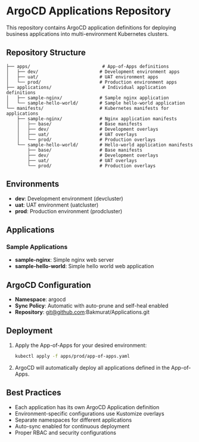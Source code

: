 # ArgoCD Applications Repository

This repository contains ArgoCD application definitions for deploying business applications into multi-environment Kubernetes clusters.

## Repository Structure

```
├── apps/                           # App-of-Apps definitions
│   ├── dev/                       # Development environment apps
│   ├── uat/                       # UAT environment apps
│   └── prod/                      # Production environment apps
├── applications/                   # Individual application definitions
│   ├── sample-nginx/              # Sample nginx application
│   └── sample-hello-world/        # Sample hello-world application
└── manifests/                     # Kubernetes manifests for applications
    ├── sample-nginx/              # Nginx application manifests
    │   ├── base/                  # Base manifests
    │   ├── dev/                   # Development overlays
    │   ├── uat/                   # UAT overlays
    │   └── prod/                  # Production overlays
    └── sample-hello-world/        # Hello-world application manifests
        ├── base/                  # Base manifests
        ├── dev/                   # Development overlays
        ├── uat/                   # UAT overlays
        └── prod/                  # Production overlays
```

## Environments

- **dev**: Development environment (devcluster)
- **uat**: UAT environment (uatcluster)  
- **prod**: Production environment (prodcluster)

## Applications

### Sample Applications
- **sample-nginx**: Simple nginx web server
- **sample-hello-world**: Simple hello world web application

## ArgoCD Configuration

- **Namespace**: argocd
- **Sync Policy**: Automatic with auto-prune and self-heal enabled
- **Repository**: git@github.com:Bakmurat/Applications.git

## Deployment

1. Apply the App-of-Apps for your desired environment:
   ```bash
   kubectl apply -f apps/prod/app-of-apps.yaml
   ```

2. ArgoCD will automatically deploy all applications defined in the App-of-Apps.

## Best Practices

- Each application has its own ArgoCD Application definition
- Environment-specific configurations use Kustomize overlays
- Separate namespaces for different applications
- Auto-sync enabled for continuous deployment
- Proper RBAC and security configurations
